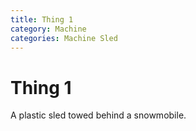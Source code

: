 ```yaml
---
title: Thing 1
category: Machine
categories: Machine Sled
---
```

# Thing 1

A plastic sled towed behind a snowmobile.